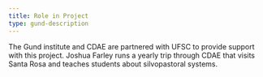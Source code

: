 ```yaml
---
title: Role in Project
type: gund-description
---
```

The Gund institute and CDAE are partnered with UFSC to provide support with this project. Joshua Farley runs a yearly trip through CDAE that visits Santa Rosa and teaches students about silvopastoral systems.
